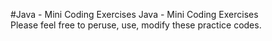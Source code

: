 #Java - Mini Coding Exercises
 Java - Mini Coding Exercises
 </br> Please feel free to peruse, use, modify these practice codes.
